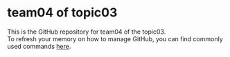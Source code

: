 # team04 of topic03 
 This is the GitHub repository for team04 of the topic03.  
 To refresh your memory on how to manage GitHub, you can find commonly used commands [here](https://github.com/joshnh/Git-Commands). 